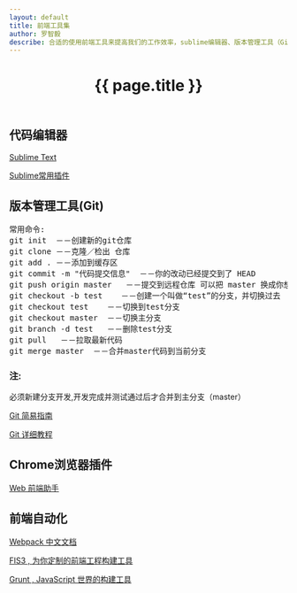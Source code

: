 ```yaml
---
layout: default
title: 前端工具集
author: 罗智毅
describe: 合适的使用前端工具来提高我们的工作效率，sublime编辑器、版本管理工具（Git）、Chrome浏览器插件、前端自动化。
---
```


<header class="header">
	<h1>{{ page.title }}</h1>
</header>
<!-- /header -->

<section class="g-content">
	<div class="m-list">
		<h2>代码编辑器</h2>
		<p><a href="//www.sublimetext.com/" title="">Sublime Text</a></p>
		<p><a href="//www.xuanfengge.com/practical-collection-of-sublime-plug-in.html" title="">Sublime常用插件</a></p>
	</div>
	<div class="m-list">
		<h2>版本管理工具(Git)</h2>
<pre>
常用命令:
git init  －－创建新的git仓库
git clone －－克隆／检出 仓库
git add . －－添加到缓存区
git commit -m "代码提交信息"  －－你的改动已经提交到了 HEAD
git push origin master   －－提交到远程仓库 可以把 master 换成你想要推送的任何分支
git checkout -b test    －－创建一个叫做“test”的分支，并切换过去 
git checkout test    －－切换到test分支
git checkout master  －－切换主分支
git branch -d test   －－删除test分支
git pull   －－拉取最新代码
git merge master  －－合并master代码到当前分支
</pre>
		<h3 class="s-red">注:</h3>
		<p>
			必须新建分支开发,开发完成并测试通过后才合并到主分支（master）
		</p>
		<p><a href="//www.bootcss.com/p/git-guide/" title="">Git 简易指南</a></p>
		<p><a href="//www.liaoxuefeng.com/wiki/0013739516305929606dd18361248578c67b8067c8c017b000" title="">Git 详细教程</a></p>
	</div>
	<div class="m-list">
		<h2>Chrome浏览器插件</h2>
		<p><a href="//www.baidufe.com/fehelper" title="">Web 前端助手</a></p>
	</div>
	<div class="m-list">
		<h2>前端自动化</h2>
		<p><a href="//fakefish.github.io/react-webpack-cookbook/" title="">Webpack 中文文档</a></p>
		<p><a href="//fis.baidu.com/fis3/index.html" title="">FIS3 , 为你定制的前端工程构建工具</a></p>
		<p><a href="//www.gruntjs.net/" title="">Grunt , JavaScript 世界的构建工具</a></p>
	</div>

</section>